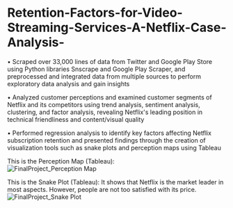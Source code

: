 # Retention-Factors-for-Video-Streaming-Services-A-Netflix-Case-Analysis-

•	Scraped over 33,000 lines of data from Twitter and Google Play Store using Python libraries Snscrape and Google Play Scraper, and preprocessed and integrated data from multiple sources to perform exploratory data analysis and gain insights

•	Analyzed customer perceptions and examined customer segments of Netflix and its competitors using trend analysis, sentiment analysis, clustering, and factor analysis, revealing Netflix's leading position in technical friendliness and content/visual quality

•	Performed regression analysis to identify key factors affecting Netflix subscription retention and presented findings through the creation of visualization tools such as snake plots and perception maps using Tableau 

This is the Perception Map (Tableau):  
![FinalProject_Perception Map](https://user-images.githubusercontent.com/98137584/231608678-63caadea-87a0-4911-9d57-95d46d6f73d7.png)

This is the Snake Plot (Tableau): It shows that Netflix is the market leader in most aspects. However, people are not too satisfied with its price. 
![FinalProject_Snake Plot](https://user-images.githubusercontent.com/98137584/231608680-ba414d63-6565-4986-898c-95a94267293d.png)
